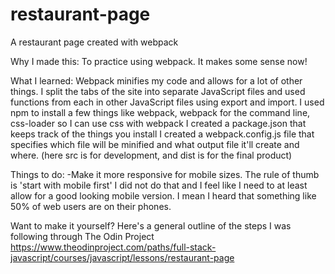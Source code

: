 # restaurant-page

A restaurant page created with webpack

Why I made this:
To practice using webpack.  It makes some sense now! 

What I learned:
Webpack minifies my code and allows for a lot of other things. 
I split the tabs of the site into separate JavaScript files and used functions from each in other JavaScript files using export and import.
I used npm to install a few things like webpack, webpack for the command line, css-loader so I can use css with webpack
I created a package.json that keeps track of the things you install
I created a webpack.config.js file that specifies which file will be minified and what output file it'll create and where.  (here src is for development, and dist is for the final product)


Things to do:
-Make it more responsive for mobile sizes. The rule of thumb is 'start with mobile first' I did not do that and I feel like I need to at least allow for a good looking mobile version. I mean I heard that something like 50% of web users are on their phones.

Want to make it yourself?
Here's a general outline of the steps I was following through The Odin Project https://www.theodinproject.com/paths/full-stack-javascript/courses/javascript/lessons/restaurant-page
